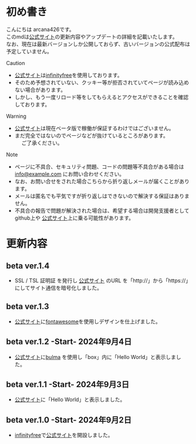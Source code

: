 # 初め書き

こんにちは arcana426です。<br>
このmdは<a href="https://arcana426.42web.io" target="_blank">公式サイト</a>の更新内容やアップデートの詳細を記載いたします。<br>
なお、現在は最新バージョンしか公開しておらず、古いバージョンの公式配布は予定していません。<br>

> [!CAUTION]
> - <a href="https://arcana426.42web.io" target="_blank">公式サイト</a>は<a href="https://infinityfree.com" target="_blank">infinityfree</a>を使用しております。<br>
> - そのため予想されていない、クッキー等が拒否されていてページが読み込めない場合があります。
> - しかし、もう一度リロード等をしてもらえるとアクセスができることを確認しております。

> [!WARNING]
> - <a href="https://arcana426.42web.io" target="_blank">公式サイト</a>は現在ベータ版で稼働が保証するわけではございません。
> - まだ完全ではないのでページなどが抜けているところがあります。<br>
 　 ご了承ください。

> [!NOTE]
> - ページに不具合、セキュリティ問題、コードの問題等不具合がある場合は info@example.com にお問い合わせください。
> - なお、お問い合せをされた場合こちらから折り返しメールが届くことがあります。
> - メールは匿名でも平気ですが折り返しはできないので解決する保証はありません。
> - 不具合の報告で問題が解決された場合は、希望する場合は開発支援者としてgithub上や
    <a href="https://arcana426.42web.io" target="_blank">
    公式サイト</a>上に乗る可能性があります。

# 更新内容
## beta ver.1.4
 - SSL / TSL 証明証 を発行し [公式サイト](https://arcana426.42web.io) のURL を「http://」から「https://」にしてサイト通信を暗号化しました。

## beta ver.1.3
 - [公式サイト](https://arcana426.42web.io)に[fontawesome](https://fontawesome.com)を使用しデザインを仕上げました。

## beta ver.1.2  -Start- 2024年9月4日
 - [公式サイト](https://arcana426.42web.io)に[bulma](https://bulma.io) を使用し「box」内に「Hello World」と表示しました。

## beta ver.1.1  -Start- 2024年9月3日
 - <a href="https://arcana426.42web.io" target="_blank">公式サイト</a>に「Hello World」と表示しました。

## beta ver.1.0  -Start- 2024年9月2日
 - <a href="https://infinityfree.com" target="_blank">infinityfree</a>で[公式サイト](https://arcana426.42web.io)を開設しました。
